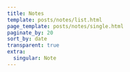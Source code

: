 ```yaml
---
title: Notes
template: posts/notes/list.html
page_template: posts/notes/single.html
paginate_by: 20
sort_by: date
transparent: true
extra:
  singular: Note
---
```

